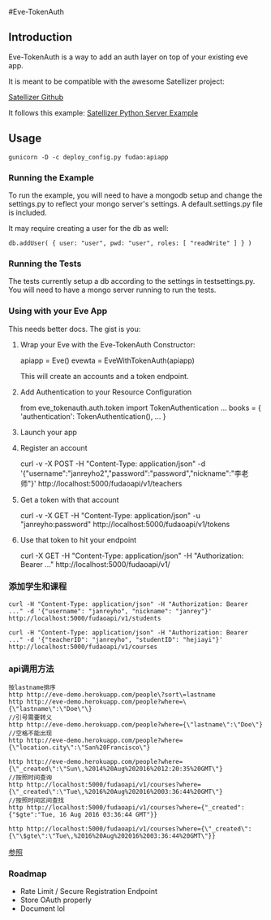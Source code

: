 #Eve-TokenAuth

## Introduction

Eve-TokenAuth is a way to add an auth layer on top of your existing eve app.

It is meant to be compatible with the awesome Satellizer project:

[Satellizer Github](https://github.com/sahat/satellizer/)

It follows this example: [Satellizer Python Server Example](https://github.com/sahat/satellizer/blob/master/examples/server/python/app.py)

## Usage
    gunicorn -D -c deploy_config.py fudao:apiapp
### Running the Example

To run the example, you will need to have a mongodb setup and change the settings.py to reflect your mongo server's
settings. A default.settings.py file is included.

It may require creating a user for the db as well:

``` 
db.addUser( { user: "user", pwd: "user", roles: [ "readWrite" ] } )
```

### Running the Tests
The tests currently setup a db according to the settings in testsettings.py. You will need to have a mongo server
running to run the tests.


### Using with your Eve App

This needs better docs. The gist is you:

1) Wrap your Eve with the Eve-TokenAuth Constructor:


    apiapp = Eve()
    evewta = EveWithTokenAuth(apiapp)


    This will create an accounts and a token endpoint.

2) Add Authentication to your Resource Configuration

    from eve_tokenauth.auth.token import TokenAuthentication
    ...
    books = {
        'authentication': TokenAuthentication(),
        ...
    }

3) Launch your app
4) Register an account
    
    curl -v -X POST -H "Content-Type: application/json" -d '{"username":"janreyho2","password":"password","nickname":"李老师"}' http://localhost:5000/fudaoapi/v1/teachers
5) Get a token with that account

    curl -v -X GET -H "Content-Type: application/json" -u "janreyho:password" http://localhost:5000/fudaoapi/v1/tokens
6) Use that token to hit your endpoint

    curl -X GET -H "Content-Type: application/json" -H "Authorization: Bearer ..." http://localhost:5000/fudaoapi/v1/

### 添加学生和课程

    curl -H "Content-Type: application/json" -H "Authorization: Bearer ..." -d '{"username": "janreyho", "nickname": "janrey"}' http://localhost:5000/fudaoapi/v1/students

    curl -H "Content-Type: application/json" -H "Authorization: Bearer ..." -d '{"teacherID": "janreyho", "studentID": "hejiayi"}' http://localhost:5000/fudaoapi/v1/courses

### api调用方法
    按lastname排序
    http http://eve-demo.herokuapp.com/people\?sort\=lastname
    http http://eve-demo.herokuapp.com/people?where=\{\"lastname\":\"Doe\"\}
    //引号需要转义
    http http://eve-demo.herokuapp.com/people?where={\"lastname\":\"Doe\"}
    //空格不能出现
    http http://eve-demo.herokuapp.com/people?where={\"location.city\":\"San%20Francisco\"}

    http http://eve-demo.herokuapp.com/people?where={\"_created\":\"Sun\,%2014%20Aug%202016%2012:20:35%20GMT\"}
    //按照时间查询
    http http://localhost:5000/fudaoapi/v1/courses?where={\"_created\":\"Tue\,%2016%20Aug%202016%2003:36:44%20GMT\"}
    //按照时间区间查找
    http http://localhost:5000/fudaoapi/v1/courses?where={"_created":{"$gte":"Tue, 16 Aug 2016 03:36:44 GMT"}}

    http http://localhost:5000/fudaoapi/v1/courses?where={\"_created\":{\"\$gte\":\"Tue\,%2016%20Aug%202016%2003:36:44%20GMT\"}}
[参照](https://github.com/nicolaiarocci/eve/issues/349)

### Roadmap

- Rate Limit / Secure Registration Endpoint
- Store OAuth properly
- Document lol